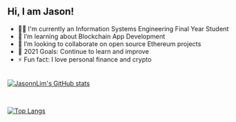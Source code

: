 ## Hi, I am Jason!

- 👨‍🎓 I'm currently an Information Systems Engineering Final Year Student
- 🌱 I’m learning about Blockchain App Development
- 👯 I’m looking to collaborate on open source Ethereum projects
- 🥅 2021 Goals: Continue to learn and improve
- ⚡ Fun fact: I love personal finance and crypto
  <br />
  <br />

[![JasonnLim's GitHub stats](https://github-readme-stats.vercel.app/api?username=JasonnLim&show_icons=true&theme=radical)](https://github.com/JasonnLim/github-readme-stats)

  <br />

[![Top Langs](https://github-readme-stats.vercel.app/api/top-langs/?username=JasonnLim&layout=compact)](https://github.com/JasonnLim/github-readme-stats)
